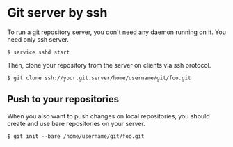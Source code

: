 # Git server by ssh

To run a git repository server, you don't need any daemon running on it.
You need only ssh server.

```
$ service sshd start
```

Then, clone your repository from the server on clients via ssh protocol.

```
$ git clone ssh://your.git.server/home/username/git/foo.git
```


## Push to your repositories

When you also want to push changes on local repositories,
you should create and use bare repositories on your server.

```
$ git init --bare /home/username/git/foo.git
```

